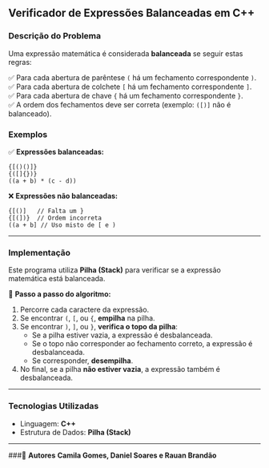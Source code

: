 ## **Verificador de Expressões Balanceadas em C++**

### **Descrição do Problema**
Uma expressão matemática é considerada **balanceada** se seguir estas regras:

✅ Para cada abertura de parêntese `(` há um fechamento correspondente `)`.  
✅ Para cada abertura de colchete `[` há um fechamento correspondente `]`.  
✅ Para cada abertura de chave `{` há um fechamento correspondente `}`.  
✅ A ordem dos fechamentos deve ser correta (exemplo: `([)]` não é balanceado).  

### **Exemplos**
✅ **Expressões balanceadas:**  
```
{[()()]}
{([]{})}
((a + b) * (c - d))
```
❌ **Expressões não balanceadas:**  
```
{[()]   // Falta um }
{[(])}  // Ordem incorreta
((a + b] // Uso misto de [ e )
```

---

### **Implementação**
Este programa utiliza **Pilha (Stack)** para verificar se a expressão matemática está balanceada.

🔹 **Passo a passo do algoritmo:**
1. Percorre cada caractere da expressão.  
2. Se encontrar `(`, `[`, ou `{`, **empilha** na pilha.  
3. Se encontrar `)`, `]`, ou `}`, **verifica o topo da pilha**:
   - Se a pilha estiver vazia, a expressão é desbalanceada.
   - Se o topo não corresponder ao fechamento correto, a expressão é desbalanceada.
   - Se corresponder, **desempilha**.  
4. No final, se a pilha **não estiver vazia**, a expressão também é desbalanceada.  

---

### **Tecnologias Utilizadas**
- Linguagem: **C++**
- Estrutura de Dados: **Pilha (Stack)**

---

###📌 **Autores**
 **Camila Gomes, Daniel Soares e Rauan Brandão**
